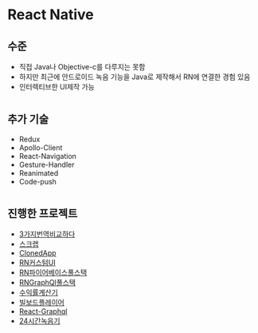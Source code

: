 # React Native

## 수준
- 직접 Java나 Objective-c를 다루지는 못함
- 하지만 최근에 안드로이드 녹음 기능을 Java로 제작해서 RN에 연결한 경험 있음
- 인터렉티브한 UI제작 가능

#

## 추가 기술
- Redux
- Apollo-Client
- React-Navigation
- Gesture-Handler
- Reanimated
- Code-push

#

## 진행한 프로젝트
- [3가지번역비교하다](../2019/3가지번역비교하다.md)
- [스크랩](../2019/스크랩.md)
- [ClonedApp](../2020/ClonedApp.md)
- [RN커스텀UI](../2020/RN커스텀UI.md)
- [RN파이어베이스풀스택](../2020/RN파이어베이스풀스택.md)
- [RNGraphQl풀스택](../2020/RNGraphQl풀스택.md)
- [수익률계산기](../2020/수익률계산기.md)
- [빌보드플레이어](../2020/빌보드플레이어.md)
- [React-Graphql](../2020/react-graphql.md)
- [24시간녹음기](../2020/24시간녹음기.md)